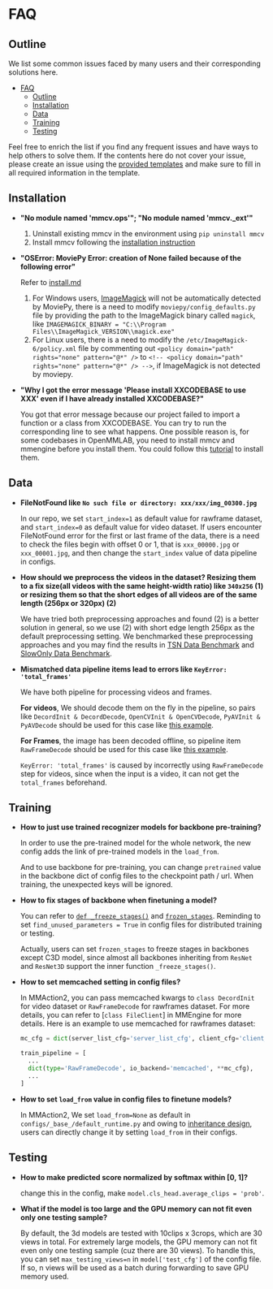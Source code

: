 # FAQ

## Outline

We list some common issues faced by many users and their corresponding solutions here.

- [FAQ](#faq)
  - [Outline](#outline)
  - [Installation](#installation)
  - [Data](#data)
  - [Training](#training)
  - [Testing](#testing)

Feel free to enrich the list if you find any frequent issues and have ways to help others to solve them.
If the contents here do not cover your issue, please create an issue using the [provided templates](/.github/ISSUE_TEMPLATE/error-report.md) and make sure to fill in all required information in the template.

## Installation

- **"No module named 'mmcv.ops'"; "No module named 'mmcv.\_ext'"**

  1. Uninstall existing mmcv in the environment using `pip uninstall mmcv`
  2. Install mmcv following the [installation instruction](https://mmcv.readthedocs.io/en/2.x/get_started/installation.html#install-mmcv)

- **"OSError: MoviePy Error: creation of None failed because of the following error"**

  Refer to [install.md](https://github.com/open-mmlab/mmaction2/blob/master/docs/install.md#requirements)

  1. For Windows users, [ImageMagick](https://www.imagemagick.org/script/index.php) will not be automatically detected by MoviePy, there is a need to modify `moviepy/config_defaults.py` file by providing the path to the ImageMagick binary called `magick`, like `IMAGEMAGICK_BINARY = "C:\\Program Files\\ImageMagick_VERSION\\magick.exe"`
  2. For Linux users, there is a need to modify the `/etc/ImageMagick-6/policy.xml` file by commenting out `<policy domain="path" rights="none" pattern="@*" />` to `<!-- <policy domain="path" rights="none" pattern="@*" /> -->`, if ImageMagick is not detected by moviepy.

- **"Why I got the error message 'Please install XXCODEBASE to use XXX' even if I have already installed XXCODEBASE?"**

  You got that error message because our project failed to import a function or a class from XXCODEBASE. You can try to run the corresponding line to see what happens. One possible reason is, for some codebases in OpenMMLAB, you need to install mmcv and mmengine before you install them. You could follow this [tutorial](https://mmaction2.readthedocs.io/en/latest/get_started.html#installation) to install them.

## Data

- **FileNotFound like `No such file or directory: xxx/xxx/img_00300.jpg`**

  In our repo, we set `start_index=1` as default value for rawframe dataset, and `start_index=0` as default value for video dataset.
  If users encounter FileNotFound error for the first or last frame of the data, there is a need to check the files begin with offset 0 or 1,
  that is `xxx_00000.jpg` or `xxx_00001.jpg`, and then change the `start_index` value of data pipeline in configs.

- **How should we preprocess the videos in the dataset? Resizing them to a fix size(all videos with the same height-width ratio) like `340x256` (1) or resizing them so that the short edges of all videos are of the same length (256px or 320px) (2)**

  We have tried both preprocessing approaches and found (2) is a better solution in general, so we use (2) with short edge length 256px as the default preprocessing setting. We benchmarked these preprocessing approaches and you may find the results in [TSN Data Benchmark](https://github.com/open-mmlab/mmaction2/tree/master/configs/recognition/tsn) and [SlowOnly Data Benchmark](https://github.com/open-mmlab/mmaction2/tree/master/configs/recognition/slowonly).

- **Mismatched data pipeline items lead to errors like `KeyError: 'total_frames'`**

  We have both pipeline for processing videos and frames.

  **For videos**, We should decode them on the fly in the pipeline, so pairs like `DecordInit & DecordDecode`, `OpenCVInit & OpenCVDecode`, `PyAVInit & PyAVDecode` should be used for this case like [this example](https://github.com/open-mmlab/mmaction2/blob/1.x/configs/recognition/tsn/tsn_imagenet-pretrained-r50_8xb32-1x1x3-100e_kinetics400-rgb.py#L14-L16).

  **For Frames**, the image has been decoded offline, so pipeline item `RawFrameDecode` should be used for this case like [this example](https://github.com/open-mmlab/mmaction2/blob/1.x/configs/recognition/trn/trn_imagenet-pretrained-r50_8xb16-1x1x8-50e_sthv1-rgb.py#L17).

  `KeyError: 'total_frames'` is caused by incorrectly using `RawFrameDecode` step for videos, since when the input is a video, it can not get the `total_frames` beforehand.

## Training

- **How to just use trained recognizer models for backbone pre-training?**

  In order to use the pre-trained model for the whole network, the new config adds the link of pre-trained models in the `load_from`.

  And to use backbone for pre-training, you can change `pretrained` value in the backbone dict of config files to the checkpoint path / url.
  When training, the unexpected keys will be ignored.

- **How to fix stages of backbone when finetuning a model?**

  You can refer to [`def _freeze_stages()`](https://github.com/open-mmlab/mmaction2/blob/1.x/mmaction/models/backbones/resnet3d.py#L791) and [`frozen_stages`](https://github.com/open-mmlab/mmaction2/blob/1.x/mmaction/models/backbones/resnet3d.py#L369-L370).
  Reminding to set `find_unused_parameters = True` in config files for distributed training or testing.

  Actually, users can set `frozen_stages` to freeze stages in backbones except C3D model, since almost all backbones inheriting from `ResNet` and `ResNet3D` support the inner function `_freeze_stages()`.

- **How to set memcached setting in config files?**

  In MMAction2, you can pass memcached kwargs to `class DecordInit` for video dataset or `RawFrameDecode` for rawframes dataset.
  For more details, you can refer to \[`class FileClient`\] in MMEngine for more details.
  Here is an example to use memcached for rawframes dataset:

  ```python
  mc_cfg = dict(server_list_cfg='server_list_cfg', client_cfg='client_cfg', sys_path='sys_path')

  train_pipeline = [
    ...
    dict(type='RawFrameDecode', io_backend='memcached', **mc_cfg),
    ...
  ]
  ```

- **How to set `load_from` value in config files to finetune models?**

  In MMAction2, We set `load_from=None` as default in `configs/_base_/default_runtime.py` and owing to [inheritance design](/docs/en/user_guides/config.md),
  users can directly change it by setting `load_from` in their configs.

## Testing

- **How to make predicted score normalized by softmax within \[0, 1\]?**

  change this in the config, make `model.cls_head.average_clips = 'prob'`.

- **What if the model is too large and the GPU memory can not fit even only one testing sample?**

  By default, the 3d models are tested with 10clips x 3crops, which are 30 views in total. For extremely large models, the GPU memory can not fit even only one testing sample (cuz there are 30 views). To handle this, you can set `max_testing_views=n` in `model['test_cfg']` of the config file. If so, n views will be used as a batch during forwarding to save GPU memory used.
